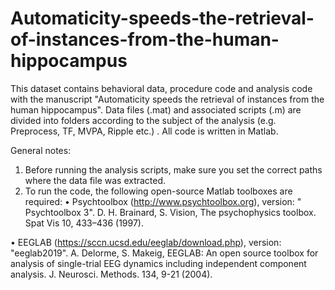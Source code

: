 # Automaticity-speeds-the-retrieval-of-instances-from-the-human-hippocampus
This dataset contains behavioral data, procedure code and analysis code with the manuscript "Automaticity speeds the retrieval of instances from the human hippocampus".
Data files (.mat) and associated scripts (.m) are divided into folders according to the subject of the analysis (e.g. Preprocess, TF, MVPA, Ripple etc.) .
All code is written in Matlab. 

General notes:
1)	Before running the analysis scripts, make sure you set the correct paths where the data file was extracted.
2)	To run the code, the following open-source Matlab toolboxes are required:
•	Psychtoolbox (http://www.psychtoolbox.org), version: " Psychtoolbox 3". 
	D. H. Brainard, S. Vision, The psychophysics toolbox. Spat Vis 10, 433–436 (1997).

•	EEGLAB (https://sccn.ucsd.edu/eeglab/download.php), version: "eeglab2019". 
	A. Delorme, S. Makeig, EEGLAB: An open source toolbox for analysis of single-trial EEG dynamics including independent component analysis. J. Neurosci. Methods. 134, 9-21 (2004).



